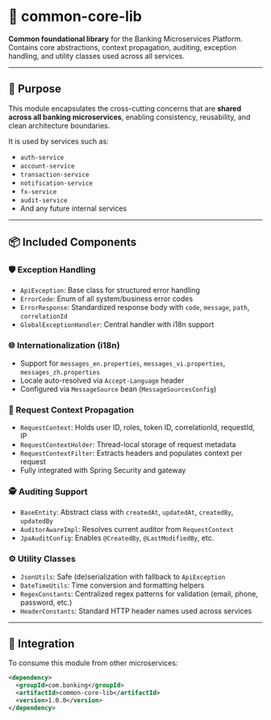# 🧱 common-core-lib

**Common foundational library** for the Banking Microservices Platform.  
Contains core abstractions, context propagation, auditing, exception handling, and utility classes used across all services.

---

## 🎯 Purpose

This module encapsulates the cross-cutting concerns that are **shared across all banking microservices**, enabling consistency, reusability, and clean architecture boundaries.

It is used by services such as:

- `auth-service`
- `account-service`
- `transaction-service`
- `notification-service`
- `fx-service`
- `audit-service`
- And any future internal services

---

## 📦 Included Components

### 🛡️ Exception Handling
- `ApiException`: Base class for structured error handling
- `ErrorCode`: Enum of all system/business error codes
- `ErrorResponse`: Standardized response body with `code`, `message`, `path`, `correlationId`
- `GlobalExceptionHandler`: Central handler with i18n support

### 🌐 Internationalization (i18n)
- Support for `messages_en.properties`, `messages_vi.properties`, `messages_zh.properties`
- Locale auto-resolved via `Accept-Language` header
- Configured via `MessageSource` bean (`MessageSourcesConfig`)

### 🧵 Request Context Propagation
- `RequestContext`: Holds user ID, roles, token ID, correlationId, requestId, IP
- `RequestContextHolder`: Thread-local storage of request metadata
- `RequestContextFilter`: Extracts headers and populates context per request
- Fully integrated with Spring Security and gateway

### 🕵️ Auditing Support
- `BaseEntity`: Abstract class with `createdAt`, `updatedAt`, `createdBy`, `updatedBy`
- `AuditorAwareImpl`: Resolves current auditor from `RequestContext`
- `JpaAuditConfig`: Enables `@CreatedBy`, `@LastModifiedBy`, etc.

### ⚙️ Utility Classes
- `JsonUtils`: Safe (de)serialization with fallback to `ApiException`
- `DateTimeUtils`: Time conversion and formatting helpers
- `RegexConstants`: Centralized regex patterns for validation (email, phone, password, etc.)
- `HeaderConstants`: Standard HTTP header names used across services

---

## 🧩 Integration

To consume this module from other microservices:

```xml
<dependency>
  <groupId>com.banking</groupId>
  <artifactId>common-core-lib</artifactId>
  <version>1.0.0</version>
</dependency>
